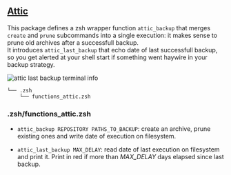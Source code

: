 ## [Attic](https://attic-backup.org/)

This package defines a zsh wrapper function `attic_backup` that merges `create`
and `prune` subcommands into a single execution: it makes sense to prune old
archives after a successfull backup.  
It introduces `attic_last_backup` that echo date of last successfull backup, so
you get alerted at your shell start if something went haywire in your backup
strategy.

![attic last backup terminal info](https://dl.dropboxusercontent.com/u/1026715/github/_dotfiles/attic_prompt.jpg)

    └── .zsh
        └── functions_attic.zsh

### .zsh/functions_attic.zsh

- `attic_backup REPOSITORY PATHS_TO_BACKUP`: create an archive, prune existing ones and
  write date of execution on filesystem.

- `attic_last_backup MAX_DELAY`: read date of last execution on filesystem and
  print it. Print in red if more than *MAX_DELAY* days elapsed since last
  backup.
